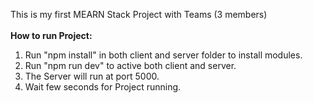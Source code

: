 This is my first MEARN Stack Project with Teams (3 members)\
\
**How to run Project:**
1. Run "npm install" in both client and server folder to install modules.
2. Run "npm run dev" to active both client and server.
3. The Server will run at port 5000.
4. Wait few seconds for Project running.
